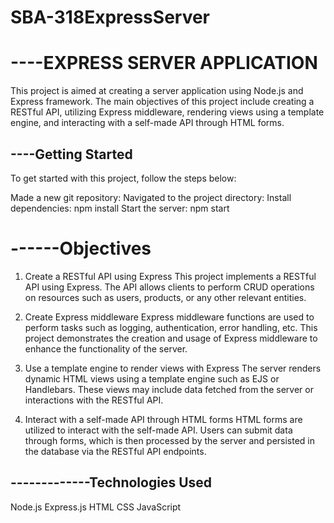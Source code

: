 # SBA-318ExpressServer


----EXPRESS SERVER APPLICATION
==============================================


This project is aimed at creating a server application using Node.js and Express framework. The main objectives of this project include creating a RESTful API, utilizing Express middleware, rendering views using a template engine, and interacting with a self-made API through HTML forms.

----Getting Started
------------------------------------------------

To get started with this project, follow the steps below:

Made a new git repository:
Navigated to the project directory:
Install dependencies:
npm install
Start the server:
npm start

------Objectives
==============================================
1. Create a RESTful API using Express
This project implements a RESTful API using Express. The API allows clients to perform CRUD operations on resources such as users, products, or any other relevant entities.

2. Create Express middleware
Express middleware functions are used to perform tasks such as logging, authentication, error handling, etc. This project demonstrates the creation and usage of Express middleware to enhance the functionality of the server.

3. Use a template engine to render views with Express
The server renders dynamic HTML views using a template engine such as EJS or Handlebars. These views may include data fetched from the server or interactions with the RESTful API.

4. Interact with a self-made API through HTML forms
HTML forms are utilized to interact with the self-made API. Users can submit data through forms, which is then processed by the server and persisted in the database via the RESTful API endpoints.

-------------Technologies Used
---------------------------------------------------------
Node.js
Express.js
HTML
CSS
JavaScript
